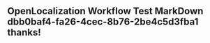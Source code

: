 <properties
ms.topic="hero-topic1"
ms.test1="hero-topic"
ms.test2="test"/>

## OpenLocalization Workflow Test MarkDown dbb0baf4-fa26-4cec-8b76-2be4c5d3fba1 thanks!
